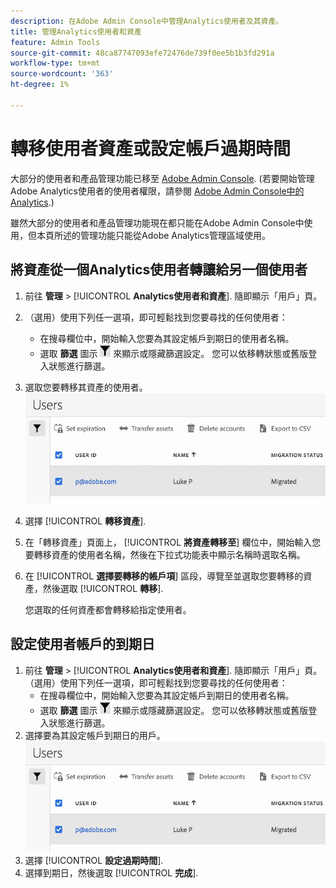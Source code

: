 ```yaml
---
description: 在Adobe Admin Console中管理Analytics使用者及其資產。
title: 管理Analytics使用者和資產
feature: Admin Tools
source-git-commit: 48ca87747093efe72476de739f0ee5b1b3fd291a
workflow-type: tm+mt
source-wordcount: '363'
ht-degree: 1%

---
```



# 轉移使用者資產或設定帳戶過期時間

大部分的使用者和產品管理功能已移至 [Adobe Admin Console](https://helpx.adobe.com/tw/enterprise/using/admin-console.html). (若要開始管理Adobe Analytics使用者的使用者權限，請參閱 [Adobe Admin Console中的Analytics](/help/admin/admin-console/home.md).)

雖然大部分的使用者和產品管理功能現在都只能在Adobe Admin Console中使用，但本頁所述的管理功能只能從Adobe Analytics管理區域使用。

## 將資產從一個Analytics使用者轉讓給另一個使用者

1. 前往 **管理** > [!UICONTROL **Analytics使用者和資產**].
隨即顯示「用戶」頁。
1. （選用）使用下列任一選項，即可輕鬆找到您要尋找的任何使用者：
   * 在搜尋欄位中，開始輸入您要為其設定帳戶到期日的使用者名稱。
   * 選取 **篩選** 圖示 ![篩選圖示](assets/filter-users-page.png) 來顯示或隱藏篩選設定。 您可以依移轉狀態或舊版登入狀態進行篩選。
1. 選取您要轉移其資產的使用者。
   ![設定使用者帳戶的到期日](assets/manage-user-assets.png)
1. 選擇 [!UICONTROL **轉移資產**].
1. 在「轉移資產」頁面上， [!UICONTROL **將資產轉移至**] 欄位中，開始輸入您要轉移資產的使用者名稱，然後在下拉式功能表中顯示名稱時選取名稱。
1. 在 [!UICONTROL **選擇要轉移的帳戶項**] 區段，導覽至並選取您要轉移的資產，然後選取 [!UICONTROL **轉移**].

   您選取的任何資產都會轉移給指定使用者。


## 設定使用者帳戶的到期日

1. 前往 **管理** > [!UICONTROL **Analytics使用者和資產**].
隨即顯示「用戶」頁。
（選用）使用下列任一選項，即可輕鬆找到您要尋找的任何使用者：
   * 在搜尋欄位中，開始輸入您要為其設定帳戶到期日的使用者名稱。
   * 選取 **篩選** 圖示 ![篩選圖示](assets/filter-users-page.png) 來顯示或隱藏篩選設定。 您可以依移轉狀態或舊版登入狀態進行篩選。
1. 選擇要為其設定帳戶到期日的用戶。
   ![設定使用者帳戶的到期日](assets/manage-user-assets.png)
1. 選擇 [!UICONTROL **設定過期時間**].
1. 選擇到期日，然後選取 [!UICONTROL **完成**].
